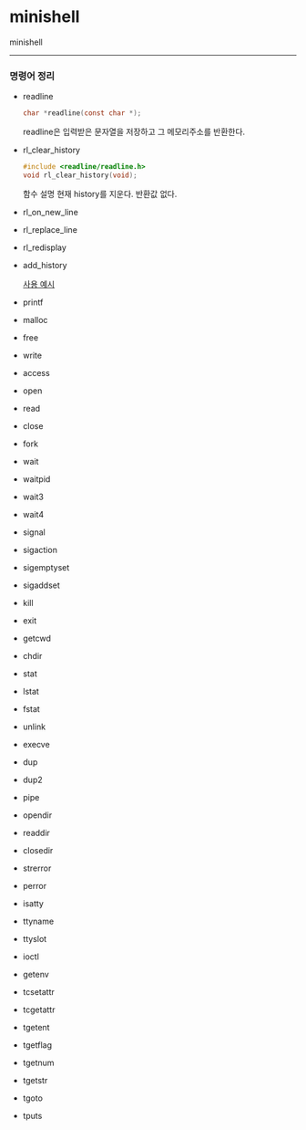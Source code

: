 # minishell
minishell

***

### 명령어 정리

* readline
  
  ```c
  char *readline(const char *);
  ```
  readline은 입력받은 문자열을 저장하고 그 메모리주소를 반환한다.

* rl_clear_history
  ```c
  #include <readline/readline.h>
  void rl_clear_history(void);
  ```
  함수 설명 현재 history를 지운다.
  반환값 없다.
* rl_on_new_line
* rl_replace_line
* rl_redisplay
* add_history
  
  [사용 예시](https://wtg-study.tistory.com/103)
* printf
* malloc
* free
* write
* access
* open
* read
* close
* fork
* wait
* waitpid
* wait3
* wait4
* signal
* sigaction
* sigemptyset
* sigaddset
* kill
* exit
* getcwd
* chdir
* stat
* lstat
* fstat
* unlink
* execve
* dup
* dup2
* pipe
* opendir
* readdir
* closedir
* strerror
* perror
* isatty
* ttyname
* ttyslot
* ioctl
* getenv
* tcsetattr
* tcgetattr
* tgetent
* tgetflag
* tgetnum
* tgetstr
* tgoto
* tputs

